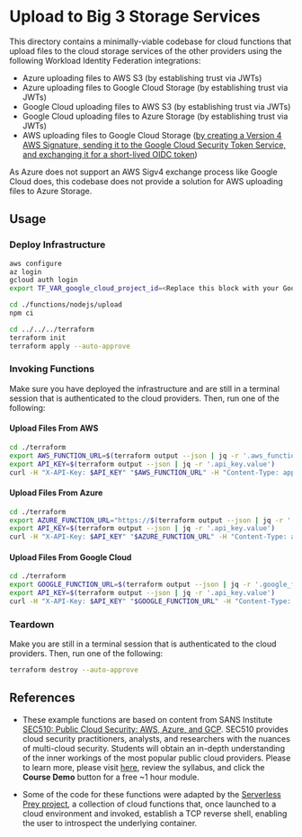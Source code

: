 # Upload to Big 3 Storage Services

This directory contains a minimally-viable codebase for cloud functions that upload files to the cloud storage services of the other providers using the following Workload Identity Federation integrations:

- Azure uploading files to AWS S3 (by establishing trust via JWTs)
- Azure uploading files to Google Cloud Storage (by establishing trust via JWTs)
- Google Cloud uploading files to AWS S3 (by establishing trust via JWTs)
- Google Cloud uploading files to Azure Storage (by establishing trust via JWTs)
- AWS uploading files to Google Cloud Storage ([by creating a Version 4 AWS Signature, sending it to the Google Cloud Security Token Service, and exchanging it for a short-lived OIDC token](https://cloud.google.com/iam/docs/workload-identity-federation-with-other-clouds#rest))

As Azure does not support an AWS Sigv4 exchange process like Google Cloud does, this codebase does not provide a solution for AWS uploading files to Azure Storage.

## Usage

### Deploy Infrastructure

```bash
aws configure
az login
gcloud auth login
export TF_VAR_google_cloud_project_id=<Replace this block with your Google Cloud Project ID>

cd ./functions/nodejs/upload
npm ci

cd ../../../terraform
terraform init
terraform apply --auto-approve
```

### Invoking Functions

Make sure you have deployed the infrastructure and are still in a terminal session that is authenticated to the cloud providers. Then, run one of the following:

#### Upload Files From AWS

```bash
cd ./terraform
export AWS_FUNCTION_URL=$(terraform output --json | jq -r '.aws_function_url.value')
export API_KEY=$(terraform output --json | jq -r '.api_key.value')
curl -H "X-API-Key: $API_KEY" "$AWS_FUNCTION_URL" -H "Content-Type: application/json" -d '{"filename": "from_aws", "content": "test"}'
```

#### Upload Files From Azure

```bash
cd ./terraform
export AZURE_FUNCTION_URL="https://$(terraform output --json | jq -r '.azure_function_host.value')/api/upload"
export API_KEY=$(terraform output --json | jq -r '.api_key.value')
curl -H "X-API-Key: $API_KEY" "$AZURE_FUNCTION_URL" -H "Content-Type: application/json" -d '{"filename": "from_azure", "content": "test"}'
```

#### Upload Files From Google Cloud

```bash
cd ./terraform
export GOOGLE_FUNCTION_URL=$(terraform output --json | jq -r '.google_function_url.value')
export API_KEY=$(terraform output --json | jq -r '.api_key.value')
curl -H "X-API-Key: $API_KEY" "$GOOGLE_FUNCTION_URL" -H "Content-Type: application/json" -d '{"filename": "from_google", "content": "test"}'
```

### Teardown

Make you are still in a terminal session that is authenticated to the cloud providers. Then, run one of the following:

```bash
terraform destroy --auto-approve
```

## References

- These example functions are based on content from SANS Institute [SEC510: Public Cloud Security: AWS, Azure, and GCP](https://www.sans.org/cyber-security-courses/public-cloud-security-aws-azure-gcp/). SEC510 provides cloud security practitioners, analysts, and researchers with the nuances of multi-cloud security. Students will obtain an in-depth understanding of the inner workings of the most popular public cloud providers. Please to learn more, please visit [here](https://www.sans.org/cyber-security-courses/public-cloud-security-aws-azure-gcp/), review the syllabus, and click the **Course Demo** button for a free ~1 hour module.

- Some of the code for these functions were adapted by the [Serverless Prey project](), a collection of cloud functions that, once launched to a cloud environment and invoked, establish a TCP reverse shell, enabling the user to introspect the underlying container.
